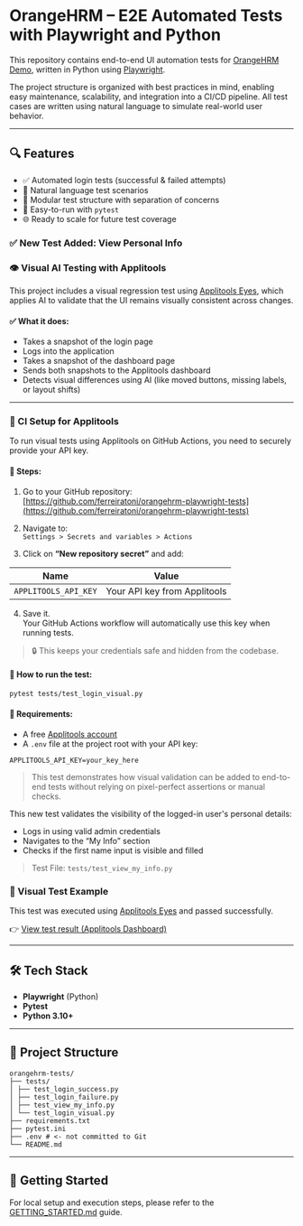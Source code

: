 # OrangeHRM – E2E Automated Tests with Playwright and Python

This repository contains end-to-end UI automation tests for [OrangeHRM Demo](https://opensource-demo.orangehrmlive.com/), written in Python using [Playwright](https://playwright.dev/python/).

The project structure is organized with best practices in mind, enabling easy maintenance, scalability, and integration into a CI/CD pipeline. All test cases are written using natural language to simulate real-world user behavior.

---

## 🔍 Features

- ✅ Automated login tests (successful & failed attempts)
- 🧠 Natural language test scenarios
- 📁 Modular test structure with separation of concerns
- 🧪 Easy-to-run with `pytest`
- 🌐 Ready to scale for future test coverage

### ✅ New Test Added: View Personal Info


### 👁️ Visual AI Testing with Applitools

This project includes a visual regression test using [Applitools Eyes](https://applitools.com/), which applies AI to validate that the UI remains visually consistent across changes.

#### ✅ What it does:

- Takes a snapshot of the login page
- Logs into the application
- Takes a snapshot of the dashboard page
- Sends both snapshots to the Applitools dashboard
- Detects visual differences using AI (like moved buttons, missing labels, or layout shifts)

---

### 🔐 CI Setup for Applitools

To run visual tests using Applitools on GitHub Actions, you need to securely provide your API key.

#### 📌 Steps:

1. Go to your GitHub repository:  
   [https://github.com/ferreiratoni/orangehrm-playwright-tests](https://github.com/ferreiratoni/orangehrm-playwright-tests)

2. Navigate to:  
   `Settings > Secrets and variables > Actions`

3. Click on **“New repository secret”** and add:

| Name                 | Value                       |
|----------------------|-----------------------------|
| `APPLITOOLS_API_KEY` | Your API key from Applitools |

4. Save it.  
   Your GitHub Actions workflow will automatically use this key when running tests.

> 🔒 This keeps your credentials safe and hidden from the codebase.


#### 🧪 How to run the test:

```bash
pytest tests/test_login_visual.py
```

#### 📌 Requirements:

- A free [Applitools account](https://applitools.com/)
- A `.env` file at the project root with your API key:

```
APPLITOOLS_API_KEY=your_key_here
```

> This test demonstrates how visual validation can be added to end-to-end tests without relying on pixel-perfect assertions or manual checks.





This new test validates the visibility of the logged-in user's personal details:

- Logs in using valid admin credentials
- Navigates to the “My Info” section
- Checks if the first name input is visible and filled

> Test File: `tests/test_view_my_info.py`


### 🔗 Visual Test Example

This test was executed using [Applitools Eyes](https://applitools.com/) and passed successfully.

👉 [View test result (Applitools Dashboard)](https://eyes.applitools.com/app/test-results/00000251650774888792?accountId=x3tirYl5wEu7WPVVe4kErA__&display=details&top=00000251650774888792%283%29)



---

## 🛠 Tech Stack

- **Playwright** (Python)
- **Pytest**
- **Python 3.10+**

---

## 📂 Project Structure

```
orangehrm-tests/
├── tests/
│ ├── test_login_success.py
│ ├── test_login_failure.py
│ ├── test_view_my_info.py
│ └── test_login_visual.py
├── requirements.txt
├── pytest.ini
├── .env # <- not committed to Git
└── README.md
```

---

## 🚀 Getting Started

For local setup and execution steps, please refer to the [GETTING_STARTED.md](GETTING_STARTED.md) guide.